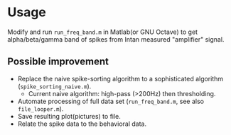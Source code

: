 # Usage

Modify and run `run_freq_band.m` in Matlab(or GNU Octave) to get alpha/beta/gamma band of spikes from Intan measured "amplifier" signal.

## Possible improvement

* Replace the naive spike-sorting algorithm to a sophisticated algorithm (`spike_sorting_naive.m`).
  - Current naive algorithm: high-pass (>200Hz) then thresholding.
* Automate processing of full data set (`run_freq_band.m`, see also `file_looper.m`).
* Save resulting plot(pictures) to file.
* Relate the spike data to the behavioral data.

